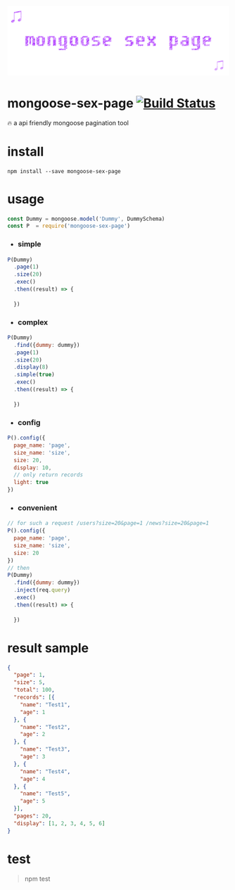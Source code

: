 # ﻿![mongoose-sex-page](art/logo.gif)

# mongoose-sex-page [![Build Status](https://img.shields.io/travis/dtboy1995/mongoose-sex-page/master.svg)](https://travis-ci.org/dtboy1995/mongoose-sex-page)

:fire: a api friendly mongoose pagination tool

# install
```
npm install --save mongoose-sex-page
```

# usage

```javascript
const Dummy = mongoose.model('Dummy', DummySchema)
const P  = require('mongoose-sex-page')
```

- ### simple

```javascript
P(Dummy)
  .page(1)
  .size(20)
  .exec()
  .then((result) => {

  })
```

- ### complex

```javascript
P(Dummy)
  .find({dummy: dummy})
  .page(1)
  .size(20)
  .display(8)
  .simple(true)
  .exec()
  .then((result) => {

  })
```

- ### config

```javascript
P().config({
  page_name: 'page',
  size_name: 'size',
  size: 20,
  display: 10,
  // only return records
  light: true
})
```

- ### convenient

```javascript
// for such a request /users?size=20&page=1 /news?size=20&page=1
P().config({
  page_name: 'page',
  size_name: 'size',
  size: 20
})
// then
P(Dummy)
  .find({dummy: dummy})
  .inject(req.query)
  .exec()
  .then((result) => {

  })
```

# result sample
``` json
{
  "page": 1,
  "size": 5,
  "total": 100,
  "records": [{
    "name": "Test1",
    "age": 1
  }, {
    "name": "Test2",
    "age": 2
  }, {
    "name": "Test3",
    "age": 3
  }, {
    "name": "Test4",
    "age": 4
  }, {
    "name": "Test5",
    "age": 5
  }],
  "pages": 20,
  "display": [1, 2, 3, 4, 5, 6]
}
```

# test
> npm test
